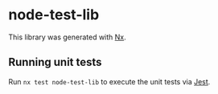 # node-test-lib

This library was generated with [Nx](https://nx.dev).

## Running unit tests

Run `nx test node-test-lib` to execute the unit tests via [Jest](https://jestjs.io).
